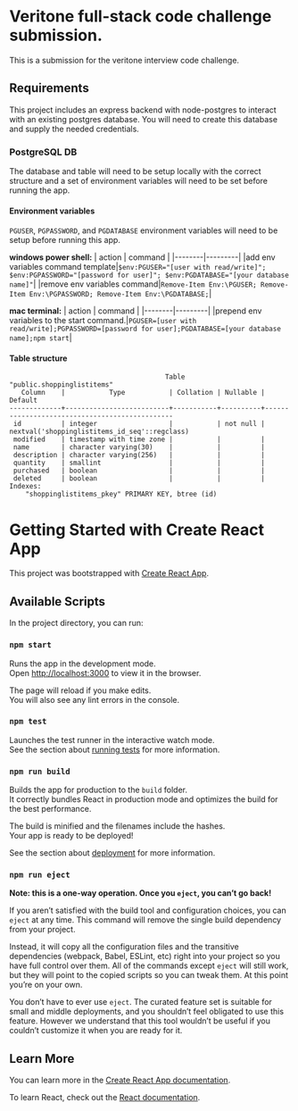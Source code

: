 # Veritone full-stack code challenge submission.

This is a submission for the veritone interview code challenge.  

## Requirements

This project includes an express backend with node-postgres to interact with an existing postgres database. You will need to create this database and supply the needed credentials.

### PostgreSQL DB

The database and table will need to be setup locally with the correct structure and a set of environment variables will need to be set before running the app.

#### Environment variables

`PGUSER`, `PGPASSWORD`, and `PGDATABASE` environment variables will need to be setup before running this app.


**windows power shell:**
| action | command |
|--------|---------|
|add env variables command template|`$env:PGUSER="[user with read/write]"; $env:PGPASSWORD="[password for user]"; $env:PGDATABASE="[your database name]"`|
|remove env variables command|`Remove-Item Env:\PGUSER; Remove-Item Env:\PGPASSWORD; Remove-Item Env:\PGDATABASE;`|

**mac terminal:**
| action | command |
|--------|---------|
|prepend env variables to the start command.|`PGUSER=[user with read/write];PGPASSWORD=[password for user];PGDATABASE=[your database name];npm start`|

#### Table structure

```
                                       Table "public.shoppinglistitems"
   Column    |           Type           | Collation | Nullable |                    Default
-------------+--------------------------+-----------+----------+-----------------------------------------------
 id          | integer                  |           | not null | nextval('shoppinglistitems_id_seq'::regclass)
 modified    | timestamp with time zone |           |          |
 name        | character varying(30)    |           |          |
 description | character varying(256)   |           |          |
 quantity    | smallint                 |           |          |
 purchased   | boolean                  |           |          |
 deleted     | boolean                  |           |          |
Indexes:
    "shoppinglistitems_pkey" PRIMARY KEY, btree (id)
```

# Getting Started with Create React App

This project was bootstrapped with [Create React App](https://github.com/facebook/create-react-app).

## Available Scripts

In the project directory, you can run:

### `npm start`

Runs the app in the development mode.\
Open [http://localhost:3000](http://localhost:3000) to view it in the browser.

The page will reload if you make edits.\
You will also see any lint errors in the console.

### `npm test`

Launches the test runner in the interactive watch mode.\
See the section about [running tests](https://facebook.github.io/create-react-app/docs/running-tests) for more information.

### `npm run build`

Builds the app for production to the `build` folder.\
It correctly bundles React in production mode and optimizes the build for the best performance.

The build is minified and the filenames include the hashes.\
Your app is ready to be deployed!

See the section about [deployment](https://facebook.github.io/create-react-app/docs/deployment) for more information.

### `npm run eject`

**Note: this is a one-way operation. Once you `eject`, you can’t go back!**

If you aren’t satisfied with the build tool and configuration choices, you can `eject` at any time. This command will remove the single build dependency from your project.

Instead, it will copy all the configuration files and the transitive dependencies (webpack, Babel, ESLint, etc) right into your project so you have full control over them. All of the commands except `eject` will still work, but they will point to the copied scripts so you can tweak them. At this point you’re on your own.

You don’t have to ever use `eject`. The curated feature set is suitable for small and middle deployments, and you shouldn’t feel obligated to use this feature. However we understand that this tool wouldn’t be useful if you couldn’t customize it when you are ready for it.

## Learn More

You can learn more in the [Create React App documentation](https://facebook.github.io/create-react-app/docs/getting-started).

To learn React, check out the [React documentation](https://reactjs.org/).

